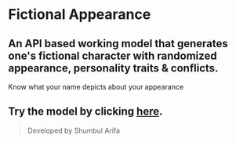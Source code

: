 # Fictional Appearance

## An API based working model that generates one's fictional character with randomized appearance, personality traits & conflicts.


Know what your name depicts about your appearance

## Try the model by clicking [here](https://shumbul.github.io/fictional_appearance/).


> Developed by Shumbul Arifa
